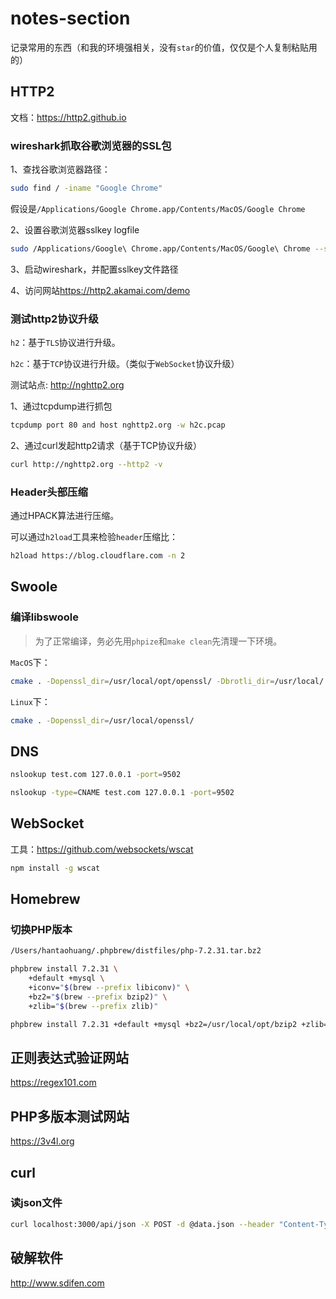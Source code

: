 # notes-section

记录常用的东西（和我的环境强相关，没有`star`的价值，仅仅是个人复制粘贴用的）

## HTTP2

文档：<https://http2.github.io>

### wireshark抓取谷歌浏览器的SSL包

1、查找谷歌浏览器路径：

```bash
sudo find / -iname "Google Chrome"
```

假设是`/Applications/Google Chrome.app/Contents/MacOS/Google Chrome`

2、设置谷歌浏览器sslkey logfile

```bash
sudo /Applications/Google\ Chrome.app/Contents/MacOS/Google\ Chrome --ssl-key-log-file=/Users/`whoami`/sslkeylog.log
```

3、启动wireshark，并配置sslkey文件路径

4、访问网站<https://http2.akamai.com/demo>

### 测试http2协议升级

`h2`：基于`TLS`协议进行升级。

`h2c`：基于`TCP`协议进行升级。（类似于`WebSocket`协议升级）

测试站点: <http://nghttp2.org>

1、通过tcpdump进行抓包

```bash
tcpdump port 80 and host nghttp2.org -w h2c.pcap
```

2、通过curl发起http2请求（基于TCP协议升级）

```bash
curl http://nghttp2.org --http2 -v
```

### Header头部压缩

通过HPACK算法进行压缩。

可以通过`h2load`工具来检验`header`压缩比：

```bash
h2load https://blog.cloudflare.com -n 2
```

## Swoole

### 编译libswoole

> 为了正常编译，务必先用`phpize`和`make clean`先清理一下环境。

`MacOS`下：

```bash
cmake . -Dopenssl_dir=/usr/local/opt/openssl/ -Dbrotli_dir=/usr/local/
```

`Linux`下：

```bash
cmake . -Dopenssl_dir=/usr/local/openssl/
```

## DNS

```bash
nslookup test.com 127.0.0.1 -port=9502
```

```bash
nslookup -type=CNAME test.com 127.0.0.1 -port=9502
```

## WebSocket

工具：<https://github.com/websockets/wscat>

```bash
npm install -g wscat
```

## Homebrew

### 切换PHP版本

```bash
/Users/hantaohuang/.phpbrew/distfiles/php-7.2.31.tar.bz2
```

```bash
phpbrew install 7.2.31 \
    +default +mysql \
    +iconv="$(brew --prefix libiconv)" \
    +bz2="$(brew --prefix bzip2)" \
    +zlib="$(brew --prefix zlib)"

phpbrew install 7.2.31 +default +mysql +bz2=/usr/local/opt/bzip2 +zlib=/usr/local/opt/zlib
```

## 正则表达式验证网站

<https://regex101.com>

## PHP多版本测试网站

<https://3v4l.org>

## curl

### 读json文件

```bash
curl localhost:3000/api/json -X POST -d @data.json --header "Content-Type: application/json"
```

## 破解软件

<http://www.sdifen.com>

